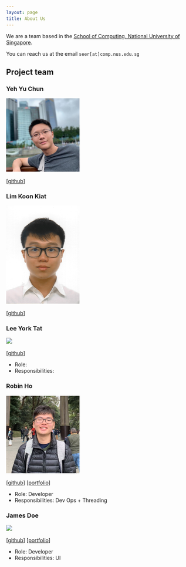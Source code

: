 ```yaml
---
layout: page
title: About Us
---
```


We are a team based in the [School of Computing, National University of Singapore](http://www.comp.nus.edu.sg).

You can reach us at the email `seer[at]comp.nus.edu.sg`

## Project team

### Yeh Yu Chun

<img src="images/peter-yeh.png" width="200px">

[[github](https://github.com/peter-yeh)]


### Lim Koon Kiat

<img src="images/limkoonkiat.png" width="200px">

[[github](http://github.com/limkoonkiat)]

### Lee York Tat

<img src="images/leeyorktat.png" width="200px">

[[github](http://github.com/leeyorktat)]

* Role:
* Responsibilities:

### Robin Ho

<img src="images/robinho98.png" width="200px">

[[github](http://github.com/robinho98)]
[[portfolio](team/robinho98.md)]

* Role: Developer
* Responsibilities: Dev Ops + Threading

### James Doe

<img src="images/johndoe.png" width="200px">

[[github](http://github.com/johndoe)]
[[portfolio](team/johndoe.md)]

* Role: Developer
* Responsibilities: UI
